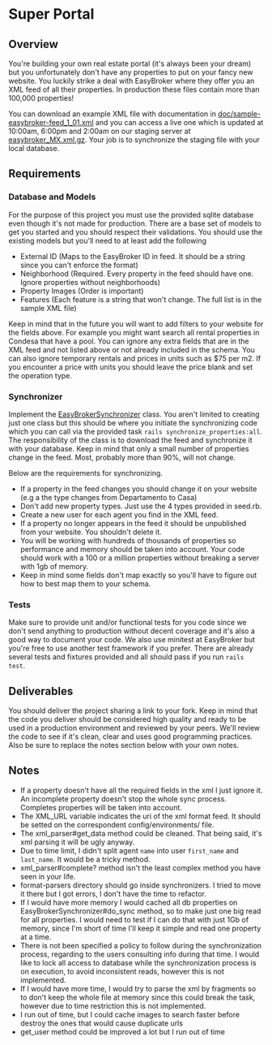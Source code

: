 # Super Portal

## Overview

You're building your own real estate portal (it's always been your dream) but you unfortunately don't have any properties to put on your fancy new website. You luckily strike a deal with EasyBroker where they offer you an XML feed of all their properties. In production these files contain more than 100,000 properties!

You can download an example XML file with documentation in [doc/sample-easybroker-feed_1_01.xml](doc/sample-easybroker-feed_1_01.xml) and you can access a live one which is updated at 10:00am, 6:00pm and 2:00am on our staging server at [easybroker_MX.xml.gz](http://www.stagingeb.com/feeds/dc3122988c6d81d750eba0825adba94d049f0559/easybroker_MX.xml.gz). Your job is to synchronize the staging file with your local database.

## Requirements

### Database and Models

For the purpose of this project you must use the provided sqlite database even though it's not made for production. There are a base set of models to get you started and you should respect their validations. You should use the existing models but you'll need to at least add the following

* External ID (Maps to the EasyBroker ID in feed. It should be a string since you can't enforce the format)
* Neighborhood (Required. Every property in the feed should have one. Ignore properties without neighborhoods)
* Property Images (Order is important)
* Features (Each feature is a string that won't change. The full list is in the sample XML file)

Keep in mind that in the future you will want to add filters to your website for the fields above. For example you might want search all rental properties in Condesa that have a pool. You can ignore any extra fields that are in the XML feed and not listed above or not already included in the schema. You can also ignore temporary rentals and prices in units such as $75 per m2. If you encounter a price with units you should leave the price blank and set the operation type.

### Synchronizer

Implement the [EasyBrokerSynchronizer](app/synchronizers/easy_broker_synchronizer.rb) class. You aren't limited to creating just one class but this should be where you initiate the synchronizing code which you can call via the provided task `rails synchronize_properties:all`. The responsibility of the class is to download the feed and synchronize it with your database. Keep in mind that only a small number of properties change in the feed. Most, probably more than 90%, will not change.

Below are the requirements for synchronizing.

* If a property in the feed changes you should change it on your website (e.g a the type changes from Departamento to Casa)
* Don't add new property types. Just use the 4 types provided in seed.rb.
* Create a new user for each agent you find in the XML feed.
* If a property no longer appears in the feed it should be unpublished from your website. You shouldn't delete it.
* You will be working with hundreds of thousands of properties so performance and memory should be taken into account. Your code should work with a 100 or a million properties without breaking a server with 1gb of memory.
* Keep in mind some fields don't map exactly so you'll have to figure out how to best map them to your schema.

### Tests

Make sure to provide unit and/or functional tests for you code since we don't send anything to production without decent coverage and it's also a good way to document your code. We also use minitest at EasyBroker but you're free to use another test framework if you prefer. There are already several tests and fixtures provided and all should pass if you run `rails test`.

## Deliverables

You should deliver the project sharing a link to your fork. Keep in mind that the code you deliver should be considered high quality and ready to be used in a production environment and reviewed by your peers. We'll review the code to see if it's clean, clear and uses good programming practices. Also be sure to replace the notes section below with your own notes. 

## Notes

* If a property doesn't have all the required fields in the xml I just ignore it. An incomplete property doesn't stop the whole sync process. Completes properties will be taken into account.
* The XML_URL variable indicates the uri of the xml format feed. It should be setted on the correspondent config/environments/ file.
* The xml_parser#get_data method could be cleaned. That being said, it's xml parsing it will be ugly anyway. 
* Due to time limit, I didn't split agent `name` into user `first_name` and `last_name`. It would be a tricky method.
* xml_parser#complete? method isn't the least complex method you have seen in your life. 
* format-parsers directory should go inside synchronizers. I tried to move it there but I got errors, I don't have the time to refactor.
* If I would have more memory I would cached all db properties on EasyBrokerSynchronizer#do_sync method, so to make just one big read for all properties. I would need to test if I can do that with just 1Gb of memory, since I'm short of time I'll keep it simple and read one property at a time.
* There is not been specified a policy to follow during the synchronization process, regarding to the users consulting info during that time. I would like to lock all access to database while the synchronization process is on execution, to avoid inconsistent reads, however this is not implemented.
* If I would have more time, I would try to parse the xml by fragments so to don't keep the whole file at memory since this could break the task, however due to time restriction this is not implemented.
* I run out of time, but I could cache images to search faster before destroy the ones that would cause duplicate urls
* get_user method could be improved a lot but I run out of time